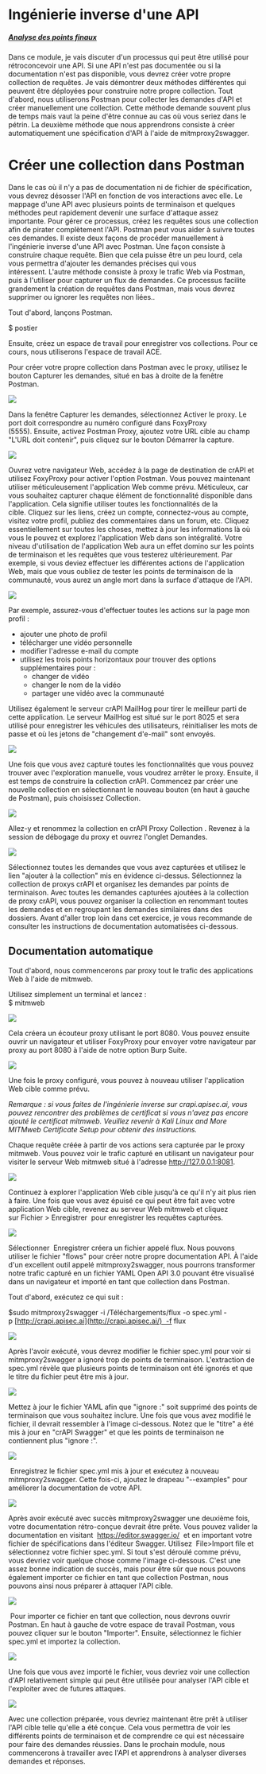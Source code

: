 Ingénierie inverse d'une API
============================

##### [Analyse des points finaux](https://university.apisec.ai/products/api-penetration-testing/categories/2150251353)

Dans ce module, je vais discuter d'un processus qui peut être utilisé pour rétroconcevoir une API. Si une API n'est pas documentée ou si la documentation n'est pas disponible, vous devrez créer votre propre collection de requêtes. Je vais démontrer deux méthodes différentes qui peuvent être déployées pour construire notre propre collection. Tout d'abord, nous utiliserons Postman pour collecter les demandes d'API et créer manuellement une collection. Cette méthode demande souvent plus de temps mais vaut la peine d'être connue au cas où vous seriez dans le pétrin. La deuxième méthode que nous apprendrons consiste à créer automatiquement une spécification d'API à l'aide de mitmproxy2swagger.

Créer une collection dans Postman
=================================

Dans le cas où il n'y a pas de documentation ni de fichier de spécification, vous devrez désosser l'API en fonction de vos interactions avec elle. Le mappage d'une API avec plusieurs points de terminaison et quelques méthodes peut rapidement devenir une surface d'attaque assez importante. Pour gérer ce processus, créez les requêtes sous une collection afin de pirater complètement l'API. Postman peut vous aider à suivre toutes ces demandes. Il existe deux façons de procéder manuellement à l'ingénierie inverse d'une API avec Postman. Une façon consiste à construire chaque requête. Bien que cela puisse être un peu lourd, cela vous permettra d'ajouter les demandes précises qui vous intéressent. L'autre méthode consiste à proxy le trafic Web via Postman, puis à l'utiliser pour capturer un flux de demandes. Ce processus facilite grandement la création de requêtes dans Postman, mais vous devrez supprimer ou ignorer les requêtes non liées..

Tout d'abord, lançons Postman.

$ postier

Ensuite, créez un espace de travail pour enregistrer vos collections. Pour ce cours, nous utiliserons l'espace de travail ACE. 

Pour créer votre propre collection dans Postman avec le proxy, utilisez le bouton Capturer les demandes, situé en bas à droite de la fenêtre Postman.  

![](https://kajabi-storefronts-production.kajabi-cdn.com/kajabi-storefronts-production/site/2147573912/products/V5C8ANdETAeCgv6MABrC_Reverse1.PNG)

Dans la fenêtre Capturer les demandes, sélectionnez Activer le proxy. Le port doit correspondre au numéro configuré dans FoxyProxy (5555). Ensuite, activez Postman Proxy, ajoutez votre URL cible au champ "L'URL doit contenir", puis cliquez sur le bouton Démarrer la capture.

![](https://kajabi-storefronts-production.kajabi-cdn.com/kajabi-storefronts-production/site/2147573912/products/0Dn6R31mSkcUAVQP0vaA_Reverse2.PNG)

Ouvrez votre navigateur Web, accédez à la page de destination de crAPI et utilisez FoxyProxy pour activer l'option Postman. Vous pouvez maintenant utiliser méticuleusement l'application Web comme prévu. Méticuleux, car vous souhaitez capturer chaque élément de fonctionnalité disponible dans l'application. Cela signifie utiliser toutes les fonctionnalités de la cible. Cliquez sur les liens, créez un compte, connectez-vous au compte, visitez votre profil, publiez des commentaires dans un forum, etc. Cliquez essentiellement sur toutes les choses, mettez à jour les informations là où vous le pouvez et explorez l'application Web dans son intégralité. Votre niveau d'utilisation de l'application Web aura un effet domino sur les points de terminaison et les requêtes que vous testerez ultérieurement. Par exemple, si vous deviez effectuer les différentes actions de l'application Web, mais que vous oubliez de tester les points de terminaison de la communauté, vous aurez un angle mort dans la surface d'attaque de l'API. 

![](https://kajabi-storefronts-production.kajabi-cdn.com/kajabi-storefronts-production/site/2147573912/products/cyO2LccsSH2oTymcoqca_Reverse3.PNG)

Par exemple, assurez-vous d'effectuer toutes les actions sur la page mon profil :

-   ajouter une photo de profil
-   télécharger une vidéo personnelle
-   modifier l'adresse e-mail du compte
-   utilisez les trois points horizontaux pour trouver des options supplémentaires pour :
    -   changer de vidéo
    -   changer le nom de la vidéo
    -   partager une vidéo avec la communauté

Utilisez également le serveur crAPI MailHog pour tirer le meilleur parti de cette application. Le serveur MailHog est situé sur le port 8025 et sera utilisé pour enregistrer les véhicules des utilisateurs, réinitialiser les mots de passe et où les jetons de "changement d'e-mail" sont envoyés.

![](https://kajabi-storefronts-production.kajabi-cdn.com/kajabi-storefronts-production/site/2147573912/products/RvbXZkznTXesyqp0W16y_Reverse4.PNG)

Une fois que vous avez capturé toutes les fonctionnalités que vous pouvez trouver avec l'exploration manuelle, vous voudrez arrêter le proxy. Ensuite, il est temps de construire la collection crAPI. Commencez par créer une nouvelle collection en sélectionnant le nouveau bouton (en haut à gauche de Postman), puis choisissez Collection.

![](https://kajabi-storefronts-production.kajabi-cdn.com/kajabi-storefronts-production/site/2147573912/products/kznOoCoQRKwnauhqLCpa_Reverse5.PNG)

Allez-y et renommez la collection en crAPI Proxy Collection . Revenez à la session de débogage du proxy et ouvrez l'onglet Demandes.

![](https://kajabi-storefronts-production.kajabi-cdn.com/kajabi-storefronts-production/site/2147573912/products/X4WQgyYSQ7eUohdrgHeQ_Reverse6.PNG)

Sélectionnez toutes les demandes que vous avez capturées et utilisez le lien "ajouter à la collection" mis en évidence ci-dessus. Sélectionnez la collection de proxys crAPI et organisez les demandes par points de terminaison. Avec toutes les demandes capturées ajoutées à la collection de proxy crAPI, vous pouvez organiser la collection en renommant toutes les demandes et en regroupant les demandes similaires dans des dossiers. Avant d'aller trop loin dans cet exercice, je vous recommande de consulter les instructions de documentation automatisées ci-dessous. 

Documentation automatique
-------------------------

Tout d'abord, nous commencerons par proxy tout le trafic des applications Web à l'aide de mitmweb.

Utilisez simplement un terminal et lancez :\
$ mitmweb

![](https://kajabi-storefronts-production.kajabi-cdn.com/kajabi-storefronts-production/site/2147573912/products/6KuYXxA4RqKE8PzXIvPn_mitmproxy.png)

Cela créera un écouteur proxy utilisant le port 8080. Vous pouvez ensuite ouvrir un navigateur et utiliser FoxyProxy pour envoyer votre navigateur par proxy au port 8080 à l'aide de notre option Burp Suite.

![](https://kajabi-storefronts-production.kajabi-cdn.com/kajabi-storefronts-production/site/2147573912/products/1pY8hBghTnNH9r97h1Yi_FoxyProxySet.png)

Une fois le proxy configuré, vous pouvez à nouveau utiliser l'application Web cible comme prévu.

*Remarque : si vous faites de l'ingénierie inverse sur crapi.apisec.ai, vous pouvez rencontrer des problèmes de certificat si vous n'avez pas encore ajouté le certificat mitmweb. Veuillez revenir à Kali Linux and More MITMweb Certificate Setup pour obtenir des instructions.*

Chaque requête créée à partir de vos actions sera capturée par le proxy mitmweb. Vous pouvez voir le trafic capturé en utilisant un navigateur pour visiter le serveur Web mitmweb situé à l'adresse http://127.0.0.1:8081.

![](https://kajabi-storefronts-production.kajabi-cdn.com/kajabi-storefronts-production/site/2147573912/products/cfW71QnfSeCLslFvzQgA_mitmproxybrowser.png)

Continuez à explorer l'application Web cible jusqu'à ce qu'il n'y ait plus rien à faire. Une fois que vous avez épuisé ce qui peut être fait avec votre application Web cible, revenez au serveur Web mitmweb et cliquez sur Fichier > Enregistrer  pour enregistrer les requêtes capturées.

![](https://kajabi-storefronts-production.kajabi-cdn.com/kajabi-storefronts-production/site/2147573912/products/eEp9PvDRHedaSZsYqI8g_mitmproxySave.png)

Sélectionner  Enregistrer créera un fichier appelé flux. Nous pouvons utiliser le fichier "flows" pour créer notre propre documentation API. À l'aide d'un excellent outil appelé mitmproxy2swagger, nous pourrons transformer notre trafic capturé en un fichier YAML Open API 3.0 pouvant être visualisé dans un navigateur et importé en tant que collection dans Postman.

Tout d'abord, exécutez ce qui suit :

$sudo mitmproxy2swagger -i /Téléchargements/flux -o spec.yml -p [http://crapi.apisec.ai](http://crapi.apisec.ai/)  -f flux

![](https://kajabi-storefronts-production.kajabi-cdn.com/kajabi-storefronts-production/site/2147573912/products/4TryEayCTsCoLdiBTsZS_mitmproxy2swaggerStep1.png)

Après l'avoir exécuté, vous devrez modifier le fichier spec.yml pour voir si mitmproxy2swagger a ignoré trop de points de terminaison. L'extraction de spec.yml révèle que plusieurs points de terminaison ont été ignorés et que le titre du fichier peut être mis à jour.

![](https://kajabi-storefronts-production.kajabi-cdn.com/kajabi-storefronts-production/site/2147573912/products/WTp4ptmR4S6Xhll23NNw_mitmproxy2swagger01.png)

Mettez à jour le fichier YAML afin que "ignore :" soit supprimé des points de terminaison que vous souhaitez inclure. Une fois que vous avez modifié le fichier, il devrait ressembler à l'image ci-dessous. Notez que le "titre" a été mis à jour en "crAPI Swagger" et que les points de terminaison ne contiennent plus "ignore :".

![](https://kajabi-storefronts-production.kajabi-cdn.com/kajabi-storefronts-production/site/2147573912/products/PWw45TD2RkS1rnZ2z4gJ_mitmproxy2swaggerStep2.png)

 Enregistrez le fichier spec.yml mis à jour et exécutez à nouveau mitmproxy2swagger. Cette fois-ci, ajoutez le drapeau "--examples" pour améliorer la documentation de votre API.

![](https://kajabi-storefronts-production.kajabi-cdn.com/kajabi-storefronts-production/site/2147573912/products/y7ouQ9QSQoS0LHJr9yuT_mitmproxy2swaggerStep3.png)

Après avoir exécuté avec succès mitmproxy2swagger une deuxième fois, votre documentation rétro-conçue devrait être prête. Vous pouvez valider la documentation en visitant  <https://editor.swagger.io/>  et en important votre fichier de spécifications dans l'éditeur Swagger. Utilisez  File>Import file et sélectionnez votre fichier spec.yml. Si tout s'est déroulé comme prévu, vous devriez voir quelque chose comme l'image ci-dessous. C'est une assez bonne indication de succès, mais pour être sûr que nous pouvons également importer ce fichier en tant que collection Postman, nous pouvons ainsi nous préparer à attaquer l'API cible.

![](https://kajabi-storefronts-production.kajabi-cdn.com/kajabi-storefronts-production/site/2147573912/products/3bNj0h5nQPyQELqabkNv_crapiSwagger1.png)

 Pour importer ce fichier en tant que collection, nous devrons ouvrir Postman. En haut à gauche de votre espace de travail Postman, vous pouvez cliquer sur le bouton "Importer". Ensuite, sélectionnez le fichier spec.yml et importez la collection.

![](https://kajabi-storefronts-production.kajabi-cdn.com/kajabi-storefronts-production/site/2147573912/products/KzKQLRSXRdNpGtwrtdSo_mitmproxy2swaggerStep4.png)

Une fois que vous avez importé le fichier, vous devriez voir une collection d'API relativement simple qui peut être utilisée pour analyser l'API cible et l'exploiter avec de futures attaques.

![](https://kajabi-storefronts-production.kajabi-cdn.com/kajabi-storefronts-production/site/2147573912/products/u4Ukhy2OQGGqO6qJYQA5_crapiCollection.png)

Avec une collection préparée, vous devriez maintenant être prêt à utiliser l'API cible telle qu'elle a été conçue. Cela vous permettra de voir les différents points de terminaison et de comprendre ce qui est nécessaire pour faire des demandes réussies. Dans le prochain module, nous commencerons à travailler avec l'API et apprendrons à analyser diverses demandes et réponses.
